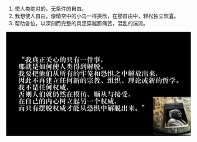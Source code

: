 1. 使人类绝对的，无条件的自由。
2. 我想使人自由，像晴空中的小鸟一样换欣，在那自由中，轻松独立欢喜。
3. 帮助各位，以深刻而完整的具足穿越那痛苦，混乱的湍流。


![我真正关心的只有一件事](附件/图片/克里希那穆提-我真正关心的只有一件事.png)